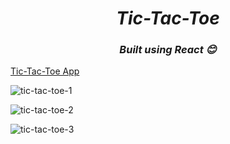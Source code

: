 <h1 align=center> <b><i>Tic-Tac-Toe</i></b></h1>
<h3 align=center> <b><i>Built using React 😊</i></b></h3>

[Tic-Tac-Toe App](https://tic-tac-toe-366l.onrender.com/)

![tic-tac-toe-1](https://github.com/user-attachments/assets/d1ef3865-ad01-4dcc-8538-7b7f2fd72cf8)

![tic-tac-toe-2](https://github.com/user-attachments/assets/a58e666b-9b71-4b23-9c8d-c441a7b538ec)

![tic-tac-toe-3](https://github.com/user-attachments/assets/9a65231a-26d4-4235-98f9-7dd5853a8a3a)
